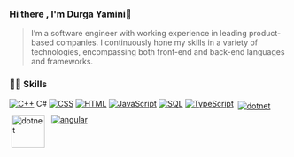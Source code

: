 ### Hi there , I'm Durga Yamini👋

> I’m a software engineer with working experience in leading product-based companies. I continuously hone my skills in a variety of technologies, encompassing both front-end and back-end languages and frameworks.

### 👨‍💻 Skills
<p>
  <a href="#"><img alt="C++" src="https://custom-icon-badges.herokuapp.com/badge/C++-9C033A.svg?logo=cpp2&logoColor=white"></a>
  <span style="color:white,background-color:purple">C#</span>
  <a href="#"><img alt="CSS" src="https://img.shields.io/badge/CSS-1572B6.svg?logo=css3&logoColor=white"></a>
  <a href="#"><img alt="HTML" src="https://img.shields.io/badge/HTML-E34F26.svg?logo=html5&logoColor=white"></a>
  <a href="#"><img alt="JavaScript" src="https://img.shields.io/badge/JavaScript-F7DF1E.svg?logo=javascript&logoColor=black"></a>
  <a href="#"><img alt="SQL" src="https://custom-icon-badges.herokuapp.com/badge/SQL-025E8C.svg?logo=database&logoColor=white"></a>
  <a href="#"><img alt="TypeScript" src="https://img.shields.io/badge/TypeScript-007ACC.svg?logo=typescript&logoColor=white"></a>
  <a href="https://dotnet.microsoft.com/"><img src="https://www.vectorlogo.zone/logos/dotnet/dotnet-ar21.svg" alt="dotnet" style="vertical-align:top; margin:4px;"></a>
  <a href="https://dotnet.microsoft.com/"><img src="https://upload.wikimedia.org/wikipedia/commons/e/ee/.NET_Core_Logo.svg" height="60px" alt="dotnet" style="vertical-align:top; margin:4px;"></a>
  <a href="https://angular.io"><img src="https://www.vectorlogo.zone/logos/angular/angular-ar21.svg" alt="angular" style="vertical-align:top; margin:4px;"></a>
</p>
<!--
**Yamini-Durga/Yamini-Durga** is a ✨ _special_ ✨ repository because its `README.md` (this file) appears on your GitHub profile.

Here are some ideas to get you started:

- 🔭 I’m currently working on ...
- 🌱 I’m currently learning ...
- 👯 I’m looking to collaborate on ...
- 🤔 I’m looking for help with ...
- 💬 Ask me about ...
- 📫 How to reach me: ...
- 😄 Pronouns: ...
- ⚡ Fun fact: ...
-->
